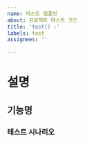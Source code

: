 ```yaml
---
name: 테스트 템플릿
about: 프로젝트 테스트 코드
title: 'test() :'
labels: test
assignees: ''

---
```


# 설명

## 기능명

### 테스트 시나리오
